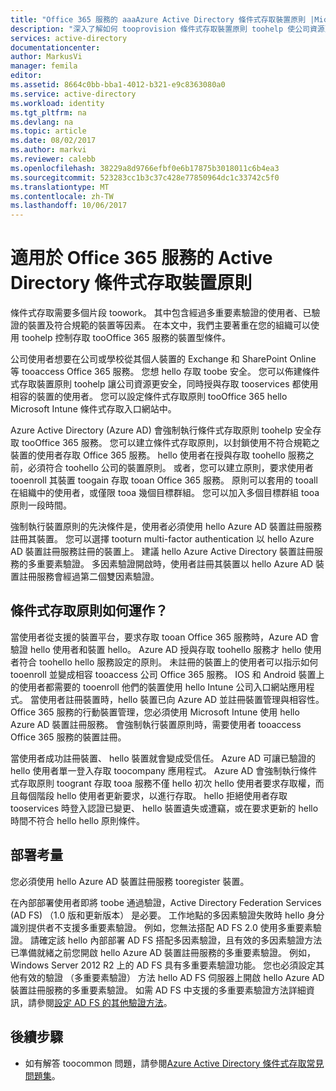 ```yaml
---
title: "Office 365 服務的 aaaAzure Active Directory 條件式存取裝置原則 |Microsoft 文件"
description: "深入了解如何 tooprovision 條件式存取裝置原則 toohelp 使公司資源更安全，同時維持使用者相容性及存取 tooservices。"
services: active-directory
documentationcenter: 
author: MarkusVi
manager: femila
editor: 
ms.assetid: 8664c0bb-bba1-4012-b321-e9c8363080a0
ms.service: active-directory
ms.workload: identity
ms.tgt_pltfrm: na
ms.devlang: na
ms.topic: article
ms.date: 08/02/2017
ms.author: markvi
ms.reviewer: calebb
ms.openlocfilehash: 38229a8d9766efbf0e6b17875b3018011c6b4ea3
ms.sourcegitcommit: 523283cc1b3c37c428e77850964dc1c33742c5f0
ms.translationtype: MT
ms.contentlocale: zh-TW
ms.lasthandoff: 10/06/2017
---
```

# <a name="active-directory-conditional-access-device-policies-for-office-365-services"></a>適用於 Office 365 服務的 Active Directory 條件式存取裝置原則

條件式存取需要多個片段 toowork。 其中包含經過多重要素驗證的使用者、已驗證的裝置及符合規範的裝置等因素。 在本文中，我們主要著重在您的組織可以使用 toohelp 控制存取 tooOffice 365 服務的裝置型條件。 

公司使用者想要在公司或學校從其個人裝置的 Exchange 和 SharePoint Online 等 tooaccess Office 365 服務。 您想 hello 存取 toobe 安全。 您可以佈建條件式存取裝置原則 toohelp 讓公司資源更安全，同時授與存取 tooservices 都使用相容的裝置的使用者。 您可以設定條件式存取原則 tooOffice 365 hello Microsoft Intune 條件式存取入口網站中。

Azure Active Directory (Azure AD) 會強制執行條件式存取原則 toohelp 安全存取 tooOffice 365 服務。 您可以建立條件式存取原則，以封鎖使用不符合規範之裝置的使用者存取 Office 365 服務。 hello 使用者在授與存取 toohello 服務之前，必須符合 toohello 公司的裝置原則。 或者，您可以建立原則，要求使用者 tooenroll 其裝置 toogain 存取 tooan Office 365 服務。 原則可以套用的 tooall 在組織中的使用者，或僅限 tooa 幾個目標群組。 您可以加入多個目標群組 tooa 原則一段時間。

強制執行裝置原則的先決條件是，使用者必須使用 hello Azure AD 裝置註冊服務註冊其裝置。 您可以選擇 tooturn multi-factor authentication 以 hello Azure AD 裝置註冊服務註冊的裝置上。 建議 hello Azure Active Directory 裝置註冊服務的多重要素驗證。 多因素驗證開啟時，使用者註冊其裝置以 hello Azure AD 裝置註冊服務會經過第二個雙因素驗證。

## <a name="how-does-a-conditional-access-policy-work"></a>條件式存取原則如何運作？

當使用者從支援的裝置平台，要求存取 tooan Office 365 服務時，Azure AD 會驗證 hello 使用者和裝置 hello。 Azure AD 授與存取 toohello 服務才 hello 使用者符合 toohello hello 服務設定的原則。 未註冊的裝置上的使用者可以指示如何 tooenroll 並變成相容 tooaccess 公司 Office 365 服務。 IOS 和 Android 裝置上的使用者都需要的 tooenroll 他們的裝置使用 hello Intune 公司入口網站應用程式。 當使用者註冊裝置時，hello 裝置已向 Azure AD 並註冊裝置管理與相容性。 Office 365 服務的行動裝置管理，您必須使用 Microsoft Intune 使用 hello Azure AD 裝置註冊服務。 會強制執行裝置原則時，需要使用者 tooaccess Office 365 服務的裝置註冊。

當使用者成功註冊裝置、 hello 裝置就會變成受信任。 Azure AD 可讓已驗證的 hello 使用者單一登入存取 toocompany 應用程式。 Azure AD 會強制執行條件式存取原則 toogrant 存取 tooa 服務不僅 hello 初次 hello 使用者要求存取權，而且每個階段 hello 使用者更新要求，以進行存取。 hello 拒絕使用者存取 tooservices 時登入認證已變更、 hello 裝置遺失或遭竊，或在要求更新的 hello 時間不符合 hello hello 原則條件。

## <a name="deployment-considerations"></a>部署考量

您必須使用 hello Azure AD 裝置註冊服務 tooregister 裝置。

在內部部署使用者即將 toobe 通過驗證，Active Directory Federation Services (AD FS) （1.0 版和更新版本） 是必要。 工作地點的多因素驗證失敗時 hello 身分識別提供者不支援多重要素驗證。 例如，您無法搭配 AD FS 2.0 使用多重要素驗證。 請確定該 hello 內部部署 AD FS 搭配多因素驗證，且有效的多因素驗證方法已準備就緒之前您開啟 hello Azure AD 裝置註冊服務的多重要素驗證。 例如，Windows Server 2012 R2 上的 AD FS 具有多重要素驗證功能。 您也必須設定其他有效的驗證 （多重要素驗證） 方法 hello AD FS 伺服器上開啟 hello Azure AD 裝置註冊服務的多重要素驗證。 如需 AD FS 中支援的多重要素驗證方法詳細資訊，請參閱[設定 AD FS 的其他驗證方法](/windows-server/identity/ad-fs/operations/configure-additional-authentication-methods-for-ad-fs)。

## <a name="next-steps"></a>後續步驟

*   如有解答 toocommon 問題，請參閱[Azure Active Directory 條件式存取常見問題集](active-directory-conditional-faqs.md)。
